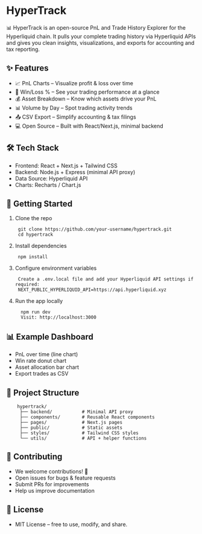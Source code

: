 # HyperTrack

📊 HyperTrack is an open-source PnL and Trade History Explorer for the Hyperliquid chain.
It pulls your complete trading history via Hyperliquid APIs and gives you clean insights, visualizations, and exports for accounting and tax reporting.

## ✨ Features

  - 📈 PnL Charts – Visualize profit & loss over time
  - 🎯 Win/Loss % – See your trading performance at a glance
  - 💰 Asset Breakdown – Know which assets drive your PnL
  - 📊 Volume by Day – Spot trading activity trends
  - 📤 CSV Export – Simplify accounting & tax filings
  - 💻 Open Source – Built with React/Next.js, minimal backend

## 🛠️ Tech Stack

  - Frontend: React + Next.js + Tailwind CSS
  - Backend: Node.js + Express (minimal API proxy)
  - Data Source: Hyperliquid API
  - Charts: Recharts / Chart.js

## 🚀 Getting Started
1. Clone the repo

        git clone https://github.com/your-username/hypertrack.git
        cd hypertrack

2. Install dependencies
   
        npm install

3. Configure environment variables

        Create a .env.local file and add your Hyperliquid API settings if required:
        NEXT_PUBLIC_HYPERLIQUID_API=https://api.hyperliquid.xyz

4. Run the app locally

         npm run dev
         Visit: http://localhost:3000

## 📊 Example Dashboard

  - PnL over time (line chart)
  - Win rate donut chart
  - Asset allocation bar chart
  - Export trades as CSV

## 📂 Project Structure

        hypertrack/
         ├── backend/           # Minimal API proxy
         ├── components/        # Reusable React components
         ├── pages/             # Next.js pages
         ├── public/            # Static assets
         ├── styles/            # Tailwind CSS styles
         └── utils/             # API + helper functions

## 🤝 Contributing

  - We welcome contributions! 🚀
  - Open issues for bugs & feature requests
  - Submit PRs for improvements
  - Help us improve documentation

## 📜 License

  - MIT License – free to use, modify, and share.

